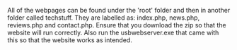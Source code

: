 All of the webpages can be found under the 'root' folder and then in another folder called techstuff. They are labelled as: index.php, news.php, reviews.php and contact.php. Ensure that you download the zip so that the website will run correctly. Also run the usbwebserver.exe that came with this so that the website works as intended. 
